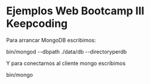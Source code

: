# Ejemplos Web Bootcamp III Keepcoding

Para arrancar MongoDB escribimos:

bin/mongod --dbpath  ./data/db --directoryperdb

Y para conectarnos al cliente mongo escribimos

bin/mongo